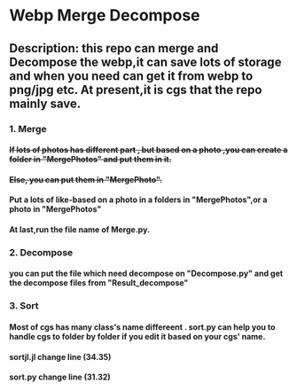 # Webp Merge Decompose

## Description: this repo can merge and Decompose the webp,it can save lots of storage and when you need can get it from webp to png/jpg etc. At present,it is cgs that the repo mainly save.

### 1. Merge
#### ~~If lots of photos has different part , but based on a photo ,you can create a folder in "MergePhotos" and put them in it.~~
#### ~~Else, you can put them in "MergePhoto".~~
#### Put a lots of like-based on a photo in a folders in "MergePhotos",or a photo in "MergePhotos"
#### At last,run the file name of Merge.py.

### 2. Decompose
#### you can put the file which need decompose on "Decompose.py" and get the decompose files from "Result_decompose"

### 3. Sort
#### Most of cgs has many class's name differeent . sort.py can help you to handle cgs to folder by folder if you edit it based on your cgs' name. 
#### sortjl.jl change line (34.35)
#### sort.py change line (31.32)